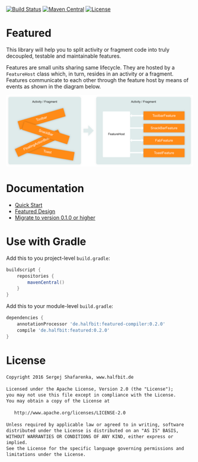 [![Build Status](https://travis-ci.org/beworker/featured.svg?branch=master)](https://travis-ci.org/beworker/beworker)
[![Maven Central](http://img.shields.io/maven-central/v/de.halfbit/featured.svg)](http://search.maven.org/#search%7Cga%7C1%7Cg%3A%22de.halfbit%22%20a%3A%22featured%22)
[![License](https://img.shields.io/badge/License-Apache%202.0-blue.svg)](http://www.apache.org/licenses/LICENSE-2.0)


# Featured
This library will help you to split activity or fragment code into truly decoupled, testable and maintainable features.

Features are small units sharing same lifecycle. They are hosted by a `FeatureHost` class which, in turn, resides in an activity or a fragment. Features communicate to each other through the feature host by means of events as shown in the diagram below.

![diagram][1]

# Documentation

- [Quick Start][2]
- [Featured Design][3]
- [Migrate to version 0.1.0 or higher][4]

# Use with Gradle

Add this to you project-level `build.gradle`:

```groovy
buildscript {
    repositories {
        mavenCentral()
    }
}
```

Add this to your module-level `build.gradle`:

```groovy
dependencies {
    annotationProcessor 'de.halfbit:featured-compiler:0.2.0'
    compile 'de.halfbit:featured:0.2.0'
}
```

# License
```
Copyright 2016 Sergej Shafarenka, www.halfbit.de

Licensed under the Apache License, Version 2.0 (the "License");
you may not use this file except in compliance with the License.
You may obtain a copy of the License at

   http://www.apache.org/licenses/LICENSE-2.0

Unless required by applicable law or agreed to in writing, software
distributed under the License is distributed on an "AS IS" BASIS,
WITHOUT WARRANTIES OR CONDITIONS OF ANY KIND, either express or implied.
See the License for the specific language governing permissions and
limitations under the License.
```

[1]: docs/images/diagram.png
[2]: docs/quick-start.md
[3]: docs/featured-design.md
[4]: docs/migrate-to-0.1.0.md
